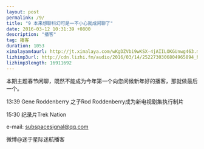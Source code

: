 ```yaml
---
layout: post
permalink: /9/
title: "9 本来想聊科幻可是一不小心就成闲聊了"
date: 2016-03-12 10:31:39 +0800
description: "播客"
tag: 播客 
duration: 1053
ximalayam4aurl: http://jt.ximalaya.com/wKgDZVbi9wKSX-4jAIILOKGUnwg463.m4a?channel=rss&album_id=3135361&track_id=13069474&uid=6418191&jt=http://audio.xmcdn.com/group15/M00/1C/8E/wKgDZVbi9wKSX-4jAIILOKGUnwg463.m4a
lizhimp3url: http://cdn.lizhi.fm/audio/2016/03/14/2522730306804965894_hd.mp3
lizhimp3length: 16911692
---   
```


本期主题春节闲聊，既然不能成为今年第一个向您问候新年好的播客，那就做最后一个。

 13:39 Gene Roddenberry 之子Rod Roddenberry成为新电视剧集执行制片

 15:30 纪录片Trek Nation

 e-mail: [subspacesignal@qq.com](mailto:subspacesignal@qq.com)

微博@迷于星际迷航播客
